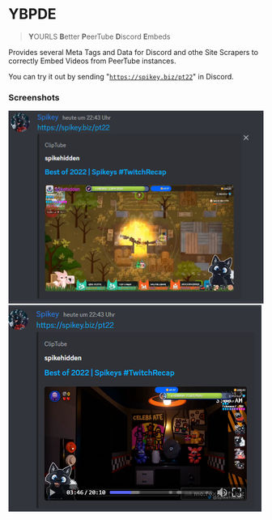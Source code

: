 # YBPDE
 > **Y**OURLS **B**etter **P**eerTube **D**iscord **E**mbeds

 Provides several Meta Tags and Data for Discord and othe Site Scrapers to correctly Embed Videos from PeerTube instances.

 You can try it out by sending "[`https://spikey.biz/pt22`](https://spikey.biz/pt22)" in Discord.

 ### Screenshots
 ![Screenshot](/images/screenshot.png)\
 ![Screenshot](/images/screenshot2.png)